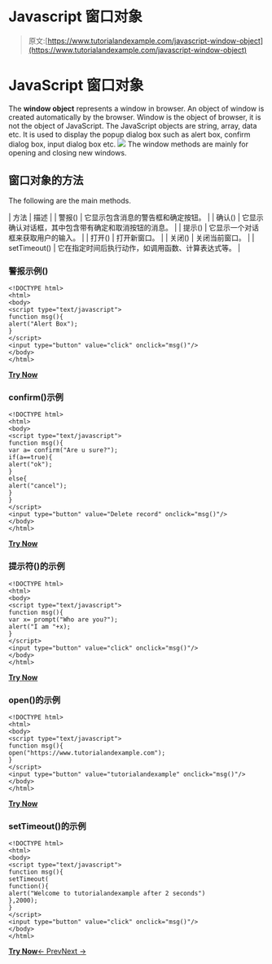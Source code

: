 # Javascript 窗口对象

> 原文:[https://www.tutorialandexample.com/javascript-window-object](https://www.tutorialandexample.com/javascript-window-object)

# JavaScript 窗口对象

The **window object** represents a window in browser. An object of window is created automatically by the browser. Window is the object of browser, it is not the object of JavaScript. The JavaScript objects are string, array, data etc. It is used to display the popup dialog box such as alert box, confirm dialog box, input dialog box etc. ![](../Images/6d587873196d11b5d0ffe55f5b916a1a.png) The window methods are mainly for opening and closing new windows.

## 窗口对象的方法

The following are the main methods.

| 方法 | 描述 |
| 警报() | 它显示包含消息的警告框和确定按钮。 |
| 确认() | 它显示确认对话框，其中包含带有确定和取消按钮的消息。 |
| 提示() | 它显示一个对话框来获取用户的输入。 |
| 打开() | 打开新窗口。 |
| 关闭() | 关闭当前窗口。 |
| setTimeout() | 它在指定时间后执行动作，如调用函数、计算表达式等。 |

### 警报示例()

```
<!DOCTYPE html>  
<html>  
<body>  
<script type="text/javascript">  
function msg(){    
alert("Alert Box");    
}    
</script>  
<input type="button" value="click" onclick="msg()"/>  
</body>  
</html>
```

**[Try Now](https://editor.tutorialandexample.com/web/test.jsp?filename=javascriptwindowobject1)**

### confirm()示例

```
<!DOCTYPE html>  
<html>  
<body>  
<script type="text/javascript">  
function msg(){    
var a= confirm("Are u sure?");    
if(a==true){    
alert("ok");    
}    
else{  
alert("cancel");    
}    
}    
</script>  
<input type="button" value="Delete record" onclick="msg()"/>  
</body>  
</html>
```

**[Try Now](https://editor.tutorialandexample.com/web/test.jsp?filename=javascriptwindowobject2)**

### 提示符()的示例

```
<!DOCTYPE html>  
<html>  
<body>  
<script type="text/javascript">  
function msg(){    
var x= prompt("Who are you?");    
alert("I am "+x);    
}    
</script>  
<input type="button" value="click" onclick="msg()"/>  
</body>  
</html>
```

**[Try Now](https://editor.tutorialandexample.com/web/test.jsp?filename=javascriptwindowobject3)**

### open()的示例

```
<!DOCTYPE html>  
<html>  
<body>  
<script type="text/javascript">  
function msg(){    
open("https://www.tutorialandexample.com");    
}    
</script>  
<input type="button" value="tutorialandexample" onclick="msg()"/>  
</body>  
</html>
```

**[Try Now](https://editor.tutorialandexample.com/web/test.jsp?filename=javascriptwindowobject4)**

### setTimeout()的示例

```
<!DOCTYPE html>  
<html>  
<body>  
<script type="text/javascript">  
function msg(){    
setTimeout(  
function(){    
alert("Welcome to tutorialandexample after 2 seconds")    
},2000);     
}    
</script>  
<input type="button" value="click" onclick="msg()"/>  
</body>  
</html>
```

**[Try Now](https://editor.tutorialandexample.com/web/test.jsp?filename=javascriptwindowobject5)**[← Prev](https://www.tutorialandexample.com/javascript-dialog-box)[Next →](https://www.tutorialandexample.com/javascript-document-object)